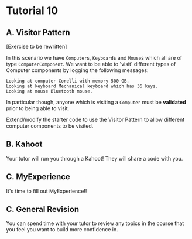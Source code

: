 # Tutorial 10

## A. Visitor Pattern

[Exercise to be rewritten]

In this scenario we have `Computer`s, `Keyboard`s and `Mouse`s which all are of type `ComputerComponent`. We want to be able to 'visit' different types of Computer components by logging the following messages:

```
Looking at computer Corelli with memory 500 GB.
Looking at keyboard Mechanical keyboard which has 36 keys.
Looking at mouse Bluetooth mouse.
```

In particular though, anyone which is visiting a `Computer` must be **validated** prior to being able to visit.

Extend/modify the starter code to use the Visitor Pattern to allow different computer components to be visited.

## B. Kahoot

Your tutor will run you through a Kahoot! They will share a code with you.

## C. MyExperience

It's time to fill out MyExperience!!

## C. General Revision

You can spend time with your tutor to review any topics in the course that you feel you want to build more confidence in.
